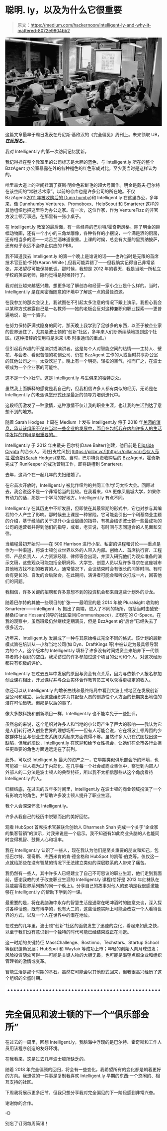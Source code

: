 # 聪明. ly，以及为什么它很重要

> 原文：<https://medium.com/hackernoon/intelligent-ly-and-why-it-mattered-8072e9804bb2>

![](img/06d839f76cc9bed4aeddd536534fd31b.png)

这篇文章最早于周日发表在丹尼斯·基欧汉的《完全偏见》周刊上。未来领取 UB， [***在此报名。***](https://utterlybiased.com/signup/)

我对 Intelligent.ly 的第一次访问记忆犹新。

我记得挂在整个教室里的公司标志是大胆的蓝色，与 Intelligent.ly 所在的整个 BzzAgent 办公室暴露在外的各种褪色的红色形成对比，至少我当时是这样认为的。

哈里森大道上的空间挂满了赛斯·明金色彩鲜艳的超大号画作。明金是戴夫·巴尔特在该空间的“常驻艺术家”。以前的仓库也是许多公司的所在地。不仅 BzzAgent([2011 年被收购后的 Dunn humby](http://[https://www.google.com/url?sa=t&rct=j&q=&esrc=s&source=web&cd=1&cad=rja&uact=8&ved=0ahUKEwi1oI-DmdXYAhUFleAKHSgoAJoQFggsMAA&url=https%3A%2F%2Ftechcrunch.com%2F2011%2F05%2F23%2Ftescos-dunnhumby-buys-bzzagent-for-60-million%2F&usg=AOvVaw2HuqYYTs9TUtlw_ypcqZUB))和 Intelligent.ly 在这里办公，多年来，像 Dunnhumby Ventures、Promoboxx、HelpScout 和 Smarterer 这样的其他组织也把这里称为办公之家。有一次，这位作家，作为 VentureFizz 的非官方波士顿万事通，在那里有一张小桌子。

在 Intelligent.ly 教室的最后面，有一些经典的巴尔特/霍奇斯风格。除了明金的巨幅动物画，还有一个小小的三角龙雕像，各种各样的小摆设，一个满是酒的厨房，还有相当多的酒——龙舌兰酒味道很重。上课的时候，总会有大量的里贾纳披萨，还有似乎永远不会停止供应的 PBR。

我不知道我去 Intelligent.ly 的第一个晚上是谁说的话——也许当时是无限的首席技术官亚伦·怀特(Aaron White ),但我可能弄错了——但我确实记得自己非常紧张，并渴望尽可能保持低调。那时候，我想是 2012 年的春天，我是当地一所私立学校的英语老师，隐约觉得是时候转行了。

我对创业越来越感兴趣，想更多地了解创办和经营一家小企业是什么样的。当时，Intelligent.ly 是在亲密而随意的环境中了解这一点的最佳资源。

在我参加的那次会议上，我试图在不引起太多注意的情况下跟上演示。我担心我会以某种方式暴露自己是一名教师——她的老板会反对这种兼职和职业探索——更普遍地说，是一个骗子。

在努力保持萨满式隐身的同时，那天晚上我学到了足够多的东西，以至于被企业家的世界迷住了，尤其是波士顿的“创新”社区，多年来人们断断续续地提到这个社区。(这种措辞的使用将是未来 UB 时事通讯的重点。)

但引起我兴趣的不是演讲或演讲者。这是每个人对智能空间的热情——主持人、壁花、与会者、看似苦恼的初创公司、仍在 BzzAgent 工作的人或当时共享办公室的其他公司之一。太受欢迎了。晚上有一个明亮，轻松的空气，推而广之，在波士顿成为一个企业家的可能性。

这不是一个小壮举。这是 Intelligent.ly 与生俱来的独特之处。

虽然我上面解释的感觉是我自己的，但我相信许多人都有类似的经历，无论是在 Intelligent.ly 的老派课堂形式还是最近的领导力培训迭代中。

这段经历激发了一种激情，这种激情不仅让我的职业生涯，也让我的生活到达了意想不到的地方。

随着 Sarah Hodges 上周在 Medium 上发布 Intelligent.ly 将于 2018 年[关闭的消息，承认该组织不仅在当地一些企业的发展中，而且在包括我在内的许多人的生活中发挥的作用是很重要的。](/@sarahhodges/thank-you-for-5-wonderful-years-of-intelligent-ly-boston-25f639c42563)

Intelligent.ly 于 2012 年由戴夫·巴尔特(Dave Balter)创建，他目前是 [Flipside Crypto](https://flipsidecrypto.com/) 的合伙人，现任[支柱风投](https://pillar.vc/](https://pillar.vc/)合伙人莎拉·霍奇斯(Sarah Hodges)掌舵。当时，巴尔特负责收购后的 BzzAgent，霍奇斯完成了 RunKeeper 的成功营销工作，即将跳槽到 Smarterer。

去年，这两个在一起几年的夫妇结婚了。

在它首次开放时，Intelligent.ly 被比作纽约的共同工作/学习太空大会。回顾过去，我会说这不是一个非常恰当的比较。在我看来，GA 更像凤凰城大学，如果你有动力的话，那是一个学习的好地方。Intelligent.ly 有点不同。

Intelligent.ly 在其历史中不断发展，但即使在其最早期的形式中，它也对参与其编程的个人产生了影响。那时候去上课是一种冒险。它可能会引出一个利基商业主题的介绍，基于经验的关于提升小企业层级的指导，有机会结识波士顿一些最成功的公司的运营者并得到他们的指导，或者，老实说，有时间与志同道合的人见面和交往。

当编程最初开始时——在 500 Harrison 进行小型、私密的课程和讨论——重点是作为一种渠道，将波士顿创业世界以外的人带入内部。创始人、首席执行官、工程师、产品负责人、人力资源经理、律师等会出现，并深入研究他们为观众准备的演示文稿，这些观众可能包括全职妈妈、大学生、创意人员以及许多寻求在这座城市其他地方找不到的教育的人。通常情况下，会议结束时会有很长的问答时间。有时会有更长的、自发的会后聚会，在此期间，演讲者可能会和听众打成一片，回答他们的问题。

我相信，许多关键的招聘和许多意想不到的投资机会都来自这些计划外的沙龙。

随着巴尔特的其他一些项目的扩张——最明显的是 2014 年被 Pluralsight 收购的 Smarterer——intelligent . ly 搬出了南端，进入了不同的场所，包括当时由黛安·赫桑(Diane Hessan)领导的社区空间(Communispace)，即现在的 C-Space。在我的观察中，虽然班级仍然继续定期满员，但是 BzzAgent 的“后台”已经失去了很多活力。

近年来，Intelligent.ly 发展成了一种与其原始格式完全不同的格式。该计划的最新模式旨在培训从一小群当地公司(如 Dyn、DraftKings 等)中被认定为最具领导潜力的个人。这个版本的 Intelligent.ly 填补了许多没有时间或资金来培养下一代领导者的小组织的空白。我采访过的许多参加过这个项目的公司和个人，对这次经历都只有积极的评价。

Intelligent.ly 在过去五年中发展的原因与资金有点关系，因为与依赖个人报名参加创业课程相比，开发课程并与企业实体合作教育员工可以获得更稳定的收入。

你还可以从 Intelligent.ly 的增长曲线和最终结局中看到大波士顿地区在发展创新型公司和建立、运营这些组织并为其配备人员的创造性个人方面的长期突出地位的潜在可怕趋势。但那是以后的事了。

像大多数科技和创新项目一样，Intelligent.ly 也不能幸免于一些批评。

虽然总的来说，这个组织对许多人和当地的小公司产生了巨大的影响——我认为它是人们转行进入创业世界的理想场所——但有人可能会说，它在将波士顿周围的少数群体社区与创业生态系统联系起来方面做得不够。虽然许多人仍在试图找出这一缺陷，但我必须说，Intelligent.ly 在欢迎和给予女性机会，让她们在全市各行业担任更重要的角色方面远远走在了前列。

此外，可以说 Intelligent.ly 最大的资产之一，它早期类似俱乐部会所的环境，也可能被一些人视为过于内部化。在几乎每一个社会或商业集体中，察觉到内部人/外部人的二分法是波士顿人的典型特征，所以我不太相信那些从这个角度看待 Intelligent.ly 的人。

归根结底，在过去的五年多时间里，Intelligent.ly 在波士顿的商业领域扮演了一个有影响力的角色，并帮助许多波士顿人提升了职业生涯。

我个人会深深怀念 Intelligent.ly。

许多从我自己的经历中脱颖而出的美好回忆。

观看 HubSpot 首席技术官兼联合创始人 Dharmesh Shah 完成一个关于“企业家的集客营销”的演示，对我来说是一个启示。我不知道有如此商业头脑的人也能同时变得机智、鼓舞人心和坦率。

我在 Intelligent.ly 认识了一些人，现在我认为他们是至关重要的朋友和知己，包括巴尔特、霍奇斯、杰西米肯的肯·德金格和 HubSpot 的凯蒂·伯克等。仅仅这一点就给那些在没有智慧的情况下无法建立类似的深层联系的人带来了痛苦。

我仍然有一些人，其中许多人已经建立了自己不可思议的职业生涯，他们走到我面前，感谢我教的关于改变职业生涯的 Intelligent.ly 课程(恰好是 2013 年红袜队在芬威赢得世界系列赛的同一个晚上)。分享自己的故事对他人的影响是我很感激能够在 Intelligent.ly 的帮助下学到的一课。

最重要的是，将在我脑海中永存的智慧生活是通常在喝啤酒时的随意交谈，深入探讨各种话题，既有博学的，也有大二的，这些话题实际上可能会改变一个人看待世界的方式，以及一个人在世界中的潜在地位。

在过去的几年里，波士顿“创新”社区的面貌发生了迅速的变化，看起来如此之快，以至于我们没有意识到一个独特的时代可能已经结束或正在消退。

这一时期的关键特征 MassChallenge、Bostinno、Techstars、Startup School 等组织蓬勃发展；HubSpot 和 Wayfair 等成功上市；年轻的创始人向月球进发；风险投资随处可得——可能是关键人物的大胆无畏，也可能是渴望点燃企业和组织管理者的激情或变革。

智能生活是那个时期的基石。虽然它可能会以其他形式回来，但我很高兴经历了这个组织的全盛时期。

![](img/8dc3c130a6d0e122c54acc18b2e4cb22.png)

# 完全偏见和波士顿的下一个“俱乐部会所”

在过去的一周里，回想 Intelligent.ly，我脑海中浮现的是巴尔特、霍奇斯和工作人员用该程序创造的友好环境。

在我看来，这是过去几年波士顿所缺乏的。

随着 2018 年完全偏颇的回归，将会有一些变化，我希望所有的变化都是朝着更好的方向。我想做的一件事是复制我喜欢 Intelligent.ly 早期的东西:一个悠闲的、相互支持的社区。

下周我将展示更多细节，但我只想分享我对完全偏见的下一阶段感到非常兴奋。

谢谢你的合作。

-D

别忘了订阅每周简讯！
